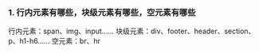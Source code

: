 ### 1. 行内元素有哪些，块级元素有哪些，空元素有哪些
行内元素：span、img、input......
块级元素：div、footer、header、section、p、h1-h6......
空元素：br、hr

